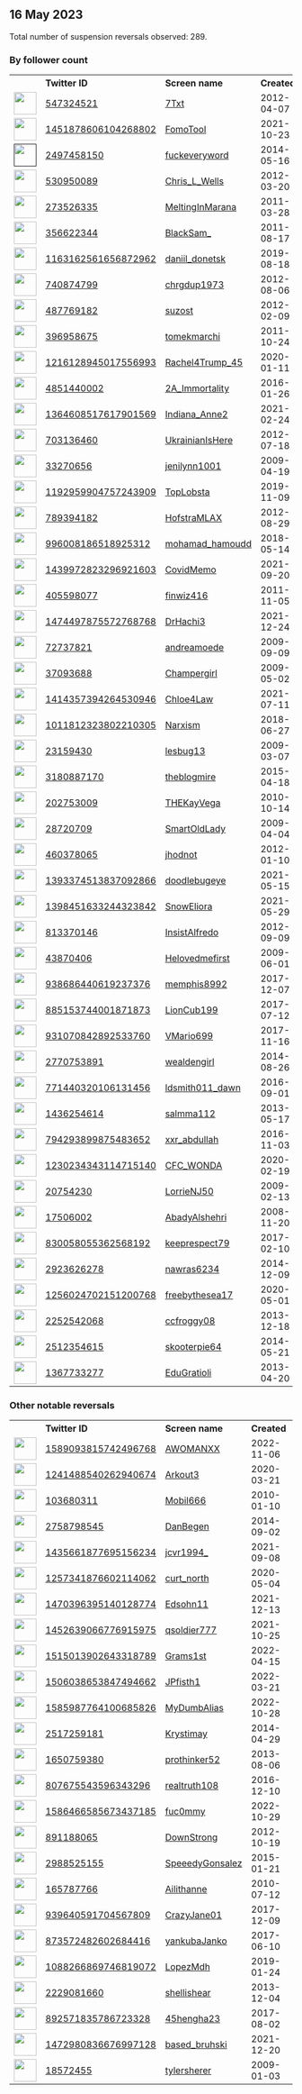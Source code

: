 
## 16 May 2023
Total number of suspension reversals observed: 289.

### By follower count
<table><tr><th></th><th align="left">Twitter ID</th><th align="left">Screen name</th>
<th align="left">Created</th><th align="left">Status</th><th align="left">Suspended</th><th align="left">Followers</th>
<tr><td><a href="https://pbs.twimg.com/profile_images/1642576015846154241/iyiWahX6_normal.jpg"><img src="https://pbs.twimg.com/profile_images/1642576015846154241/iyiWahX6_normal.jpg" width="40px" height="40px" align="center"/></a></td><td><a href="https://twitter.com/intent/user?user_id=547324521">547324521</a></td><td><a href="https://twitter.com/7Txt">7Txt</a></td><td>2012-04-07</td><td align="center"></td><td>2022-11-12</td><td>261242</td></tr>
<tr><td><a href="https://pbs.twimg.com/profile_images/1655988313428459520/3vi9Tg_Q_normal.jpg"><img src="https://pbs.twimg.com/profile_images/1655988313428459520/3vi9Tg_Q_normal.jpg" width="40px" height="40px" align="center"/></a></td><td><a href="https://twitter.com/intent/user?user_id=1451878606104268802">1451878606104268802</a></td><td><a href="https://twitter.com/FomoTool">FomoTool</a></td><td>2021-10-23</td><td align="center"></td><td>2022-09-23</td><td>107130</td></tr>
<tr><td><a href=""><img src="" width="40px" height="40px" align="center"/></a></td><td><a href="https://twitter.com/intent/user?user_id=2497458150">2497458150</a></td><td><a href="https://twitter.com/fuckeveryword">fuckeveryword</a></td><td>2014-05-16</td><td align="center"></td><td></td><td>93015</td></tr>
<tr><td><a href="https://pbs.twimg.com/profile_images/1638345418928177152/L7izaa0c_normal.png"><img src="https://pbs.twimg.com/profile_images/1638345418928177152/L7izaa0c_normal.png" width="40px" height="40px" align="center"/></a></td><td><a href="https://twitter.com/intent/user?user_id=530950089">530950089</a></td><td><a href="https://twitter.com/Chris_L_Wells">Chris_L_Wells</a></td><td>2012-03-20</td><td align="center"></td><td>2023-03-23</td><td>62017</td></tr>
<tr><td><a href="https://pbs.twimg.com/profile_images/1106563921127702528/Svv4kMXj_normal.jpg"><img src="https://pbs.twimg.com/profile_images/1106563921127702528/Svv4kMXj_normal.jpg" width="40px" height="40px" align="center"/></a></td><td><a href="https://twitter.com/intent/user?user_id=273526335">273526335</a></td><td><a href="https://twitter.com/MeltingInMarana">MeltingInMarana</a></td><td>2011-03-28</td><td align="center"></td><td></td><td>50186</td></tr>
<tr><td><a href="https://pbs.twimg.com/profile_images/1367169072379666435/jCt1d_lw_normal.jpg"><img src="https://pbs.twimg.com/profile_images/1367169072379666435/jCt1d_lw_normal.jpg" width="40px" height="40px" align="center"/></a></td><td><a href="https://twitter.com/intent/user?user_id=356622344">356622344</a></td><td><a href="https://twitter.com/BlackSam_">BlackSam_</a></td><td>2011-08-17</td><td align="center"></td><td></td><td>34086</td></tr>
<tr><td><a href="https://pbs.twimg.com/profile_images/1514626732229279748/3Sbk3duM_normal.jpg"><img src="https://pbs.twimg.com/profile_images/1514626732229279748/3Sbk3duM_normal.jpg" width="40px" height="40px" align="center"/></a></td><td><a href="https://twitter.com/intent/user?user_id=1163162561656872962">1163162561656872962</a></td><td><a href="https://twitter.com/daniil_donetsk">daniil_donetsk</a></td><td>2019-08-18</td><td align="center"></td><td>2023-05-04</td><td>32967</td></tr>
<tr><td><a href="https://pbs.twimg.com/profile_images/1658833763030138881/VdPjRNFz_normal.jpg"><img src="https://pbs.twimg.com/profile_images/1658833763030138881/VdPjRNFz_normal.jpg" width="40px" height="40px" align="center"/></a></td><td><a href="https://twitter.com/intent/user?user_id=740874799">740874799</a></td><td><a href="https://twitter.com/chrgdup1973">chrgdup1973</a></td><td>2012-08-06</td><td align="center"></td><td></td><td>26081</td></tr>
<tr><td><a href="https://pbs.twimg.com/profile_images/1646869347464548353/T15UctKY_normal.jpg"><img src="https://pbs.twimg.com/profile_images/1646869347464548353/T15UctKY_normal.jpg" width="40px" height="40px" align="center"/></a></td><td><a href="https://twitter.com/intent/user?user_id=487769182">487769182</a></td><td><a href="https://twitter.com/suzost">suzost</a></td><td>2012-02-09</td><td align="center"></td><td>2023-04-26</td><td>18574</td></tr>
<tr><td><a href="https://pbs.twimg.com/profile_images/1657029292826451968/MpPsuUz5_normal.jpg"><img src="https://pbs.twimg.com/profile_images/1657029292826451968/MpPsuUz5_normal.jpg" width="40px" height="40px" align="center"/></a></td><td><a href="https://twitter.com/intent/user?user_id=396958675">396958675</a></td><td><a href="https://twitter.com/tomekmarchi">tomekmarchi</a></td><td>2011-10-24</td><td align="center">🔒</td><td></td><td>17644</td></tr>
<tr><td><a href="https://pbs.twimg.com/profile_images/1661426211044614145/GjIYwrHt_normal.jpg"><img src="https://pbs.twimg.com/profile_images/1661426211044614145/GjIYwrHt_normal.jpg" width="40px" height="40px" align="center"/></a></td><td><a href="https://twitter.com/intent/user?user_id=1216128945017556993">1216128945017556993</a></td><td><a href="https://twitter.com/Rachel4Trump_45">Rachel4Trump_45</a></td><td>2020-01-11</td><td align="center"></td><td></td><td>16715</td></tr>
<tr><td><a href="https://pbs.twimg.com/profile_images/1015673765554946048/FFcINsus_normal.jpg"><img src="https://pbs.twimg.com/profile_images/1015673765554946048/FFcINsus_normal.jpg" width="40px" height="40px" align="center"/></a></td><td><a href="https://twitter.com/intent/user?user_id=4851440002">4851440002</a></td><td><a href="https://twitter.com/2A_Immortality">2A_Immortality</a></td><td>2016-01-26</td><td align="center"></td><td></td><td>16589</td></tr>
<tr><td><a href="https://pbs.twimg.com/profile_images/1376753790783782915/gXRV73xE_normal.jpg"><img src="https://pbs.twimg.com/profile_images/1376753790783782915/gXRV73xE_normal.jpg" width="40px" height="40px" align="center"/></a></td><td><a href="https://twitter.com/intent/user?user_id=1364608517617901569">1364608517617901569</a></td><td><a href="https://twitter.com/Indiana_Anne2">Indiana_Anne2</a></td><td>2021-02-24</td><td align="center"></td><td>2022-11-06</td><td>16311</td></tr>
<tr><td><a href="https://pbs.twimg.com/profile_images/1555329488166293506/uolDJd9E_normal.jpg"><img src="https://pbs.twimg.com/profile_images/1555329488166293506/uolDJd9E_normal.jpg" width="40px" height="40px" align="center"/></a></td><td><a href="https://twitter.com/intent/user?user_id=703136460">703136460</a></td><td><a href="https://twitter.com/UkrainianIsHere">UkrainianIsHere</a></td><td>2012-07-18</td><td align="center"></td><td>2023-05-03</td><td>15898</td></tr>
<tr><td><a href="https://pbs.twimg.com/profile_images/1658501755779403780/SE0ypqNj_normal.jpg"><img src="https://pbs.twimg.com/profile_images/1658501755779403780/SE0ypqNj_normal.jpg" width="40px" height="40px" align="center"/></a></td><td><a href="https://twitter.com/intent/user?user_id=33270656">33270656</a></td><td><a href="https://twitter.com/jenilynn1001">jenilynn1001</a></td><td>2009-04-19</td><td align="center"></td><td></td><td>14991</td></tr>
<tr><td><a href="https://pbs.twimg.com/profile_images/1661189855550865408/dHLyOPk__normal.jpg"><img src="https://pbs.twimg.com/profile_images/1661189855550865408/dHLyOPk__normal.jpg" width="40px" height="40px" align="center"/></a></td><td><a href="https://twitter.com/intent/user?user_id=1192959904757243909">1192959904757243909</a></td><td><a href="https://twitter.com/TopLobsta">TopLobsta</a></td><td>2019-11-09</td><td align="center"></td><td>2023-05-15</td><td>14399</td></tr>
<tr><td><a href="https://pbs.twimg.com/profile_images/1286317075489796098/8KbPhJxA_normal.jpg"><img src="https://pbs.twimg.com/profile_images/1286317075489796098/8KbPhJxA_normal.jpg" width="40px" height="40px" align="center"/></a></td><td><a href="https://twitter.com/intent/user?user_id=789394182">789394182</a></td><td><a href="https://twitter.com/HofstraMLAX">HofstraMLAX</a></td><td>2012-08-29</td><td align="center"></td><td>2023-05-14</td><td>13549</td></tr>
<tr><td><a href="https://pbs.twimg.com/profile_images/1493000325447438338/NlA49K2r_normal.jpg"><img src="https://pbs.twimg.com/profile_images/1493000325447438338/NlA49K2r_normal.jpg" width="40px" height="40px" align="center"/></a></td><td><a href="https://twitter.com/intent/user?user_id=996008186518925312">996008186518925312</a></td><td><a href="https://twitter.com/mohamad_hamoudd">mohamad_hamoudd</a></td><td>2018-05-14</td><td align="center"></td><td>2023-01-11</td><td>11319</td></tr>
<tr><td><a href="https://pbs.twimg.com/profile_images/1533159993905754115/MIO5JAwR_normal.jpg"><img src="https://pbs.twimg.com/profile_images/1533159993905754115/MIO5JAwR_normal.jpg" width="40px" height="40px" align="center"/></a></td><td><a href="https://twitter.com/intent/user?user_id=1439972823296921603">1439972823296921603</a></td><td><a href="https://twitter.com/CovidMemo">CovidMemo</a></td><td>2021-09-20</td><td align="center"></td><td>2022-07-03</td><td>10454</td></tr>
<tr><td><a href="https://pbs.twimg.com/profile_images/1249373878771765249/ZYcBSSM2_normal.jpg"><img src="https://pbs.twimg.com/profile_images/1249373878771765249/ZYcBSSM2_normal.jpg" width="40px" height="40px" align="center"/></a></td><td><a href="https://twitter.com/intent/user?user_id=405598077">405598077</a></td><td><a href="https://twitter.com/finwiz416">finwiz416</a></td><td>2011-11-05</td><td align="center"></td><td></td><td>9751</td></tr>
<tr><td><a href="https://pbs.twimg.com/profile_images/1474535906547843082/hIxvpboe_normal.jpg"><img src="https://pbs.twimg.com/profile_images/1474535906547843082/hIxvpboe_normal.jpg" width="40px" height="40px" align="center"/></a></td><td><a href="https://twitter.com/intent/user?user_id=1474497875572768768">1474497875572768768</a></td><td><a href="https://twitter.com/DrHachi3">DrHachi3</a></td><td>2021-12-24</td><td align="center"></td><td>2022-04-26</td><td>8951</td></tr>
<tr><td><a href="https://pbs.twimg.com/profile_images/1192311023333707777/Hp_pyphm_normal.jpg"><img src="https://pbs.twimg.com/profile_images/1192311023333707777/Hp_pyphm_normal.jpg" width="40px" height="40px" align="center"/></a></td><td><a href="https://twitter.com/intent/user?user_id=72737821">72737821</a></td><td><a href="https://twitter.com/andreamoede">andreamoede</a></td><td>2009-09-09</td><td align="center"></td><td></td><td>8726</td></tr>
<tr><td><a href="https://pbs.twimg.com/profile_images/1341571286179393537/66HqEmCD_normal.jpg"><img src="https://pbs.twimg.com/profile_images/1341571286179393537/66HqEmCD_normal.jpg" width="40px" height="40px" align="center"/></a></td><td><a href="https://twitter.com/intent/user?user_id=37093688">37093688</a></td><td><a href="https://twitter.com/Champergirl">Champergirl</a></td><td>2009-05-02</td><td align="center"></td><td></td><td>8567</td></tr>
<tr><td><a href="https://pbs.twimg.com/profile_images/1496371049214083072/q95Oaphd_normal.jpg"><img src="https://pbs.twimg.com/profile_images/1496371049214083072/q95Oaphd_normal.jpg" width="40px" height="40px" align="center"/></a></td><td><a href="https://twitter.com/intent/user?user_id=1414357394264530946">1414357394264530946</a></td><td><a href="https://twitter.com/Chloe4Law">Chloe4Law</a></td><td>2021-07-11</td><td align="center">👋</td><td>2022-05-12</td><td>7734</td></tr>
<tr><td><a href="https://pbs.twimg.com/profile_images/1563272316825399297/pSD1c6Lq_normal.jpg"><img src="https://pbs.twimg.com/profile_images/1563272316825399297/pSD1c6Lq_normal.jpg" width="40px" height="40px" align="center"/></a></td><td><a href="https://twitter.com/intent/user?user_id=1011812323802210305">1011812323802210305</a></td><td><a href="https://twitter.com/Narxism">Narxism</a></td><td>2018-06-27</td><td align="center"></td><td>2022-10-30</td><td>7042</td></tr>
<tr><td><a href="https://pbs.twimg.com/profile_images/1659560924305342464/r5iv8gOX_normal.jpg"><img src="https://pbs.twimg.com/profile_images/1659560924305342464/r5iv8gOX_normal.jpg" width="40px" height="40px" align="center"/></a></td><td><a href="https://twitter.com/intent/user?user_id=23159430">23159430</a></td><td><a href="https://twitter.com/lesbug13">lesbug13</a></td><td>2009-03-07</td><td align="center"></td><td></td><td>6907</td></tr>
<tr><td><a href="https://pbs.twimg.com/profile_images/739553636364210176/Tf26EcUn_normal.jpg"><img src="https://pbs.twimg.com/profile_images/739553636364210176/Tf26EcUn_normal.jpg" width="40px" height="40px" align="center"/></a></td><td><a href="https://twitter.com/intent/user?user_id=3180887170">3180887170</a></td><td><a href="https://twitter.com/theblogmire">theblogmire</a></td><td>2015-04-18</td><td align="center"></td><td>2022-07-03</td><td>6282</td></tr>
<tr><td><a href="https://pbs.twimg.com/profile_images/1625840570034802689/GLy9BnIr_normal.jpg"><img src="https://pbs.twimg.com/profile_images/1625840570034802689/GLy9BnIr_normal.jpg" width="40px" height="40px" align="center"/></a></td><td><a href="https://twitter.com/intent/user?user_id=202753009">202753009</a></td><td><a href="https://twitter.com/THEKayVega">THEKayVega</a></td><td>2010-10-14</td><td align="center"></td><td></td><td>5364</td></tr>
<tr><td><a href="https://pbs.twimg.com/profile_images/1293602881942310914/G2MydZnt_normal.jpg"><img src="https://pbs.twimg.com/profile_images/1293602881942310914/G2MydZnt_normal.jpg" width="40px" height="40px" align="center"/></a></td><td><a href="https://twitter.com/intent/user?user_id=28720709">28720709</a></td><td><a href="https://twitter.com/SmartOldLady">SmartOldLady</a></td><td>2009-04-04</td><td align="center"></td><td></td><td>5218</td></tr>
<tr><td><a href="https://pbs.twimg.com/profile_images/722974178408816641/97G8aFDG_normal.jpg"><img src="https://pbs.twimg.com/profile_images/722974178408816641/97G8aFDG_normal.jpg" width="40px" height="40px" align="center"/></a></td><td><a href="https://twitter.com/intent/user?user_id=460378065">460378065</a></td><td><a href="https://twitter.com/jhodnot">jhodnot</a></td><td>2012-01-10</td><td align="center"></td><td></td><td>4419</td></tr>
<tr><td><a href="https://pbs.twimg.com/profile_images/1488901785267933191/1T3REJ1s_normal.jpg"><img src="https://pbs.twimg.com/profile_images/1488901785267933191/1T3REJ1s_normal.jpg" width="40px" height="40px" align="center"/></a></td><td><a href="https://twitter.com/intent/user?user_id=1393374513837092866">1393374513837092866</a></td><td><a href="https://twitter.com/doodlebugeye">doodlebugeye</a></td><td>2021-05-15</td><td align="center"></td><td>2022-07-14</td><td>4247</td></tr>
<tr><td><a href="https://pbs.twimg.com/profile_images/1478748980481859589/FSlspywB_normal.jpg"><img src="https://pbs.twimg.com/profile_images/1478748980481859589/FSlspywB_normal.jpg" width="40px" height="40px" align="center"/></a></td><td><a href="https://twitter.com/intent/user?user_id=1398451633244323842">1398451633244323842</a></td><td><a href="https://twitter.com/SnowEliora">SnowEliora</a></td><td>2021-05-29</td><td align="center"></td><td>2023-05-16</td><td>3989</td></tr>
<tr><td><a href="https://pbs.twimg.com/profile_images/670324042835083268/1QeVzWEO_normal.jpg"><img src="https://pbs.twimg.com/profile_images/670324042835083268/1QeVzWEO_normal.jpg" width="40px" height="40px" align="center"/></a></td><td><a href="https://twitter.com/intent/user?user_id=813370146">813370146</a></td><td><a href="https://twitter.com/InsistAlfredo">InsistAlfredo</a></td><td>2012-09-09</td><td align="center"></td><td></td><td>3771</td></tr>
<tr><td><a href="https://pbs.twimg.com/profile_images/2828934336/e1ca6602f91ab8c25d69246b7eb6b81c_normal.jpeg"><img src="https://pbs.twimg.com/profile_images/2828934336/e1ca6602f91ab8c25d69246b7eb6b81c_normal.jpeg" width="40px" height="40px" align="center"/></a></td><td><a href="https://twitter.com/intent/user?user_id=43870406">43870406</a></td><td><a href="https://twitter.com/Helovedmefirst">Helovedmefirst</a></td><td>2009-06-01</td><td align="center"></td><td></td><td>3759</td></tr>
<tr><td><a href="https://pbs.twimg.com/profile_images/1248566506968862720/z81ikH65_normal.jpg"><img src="https://pbs.twimg.com/profile_images/1248566506968862720/z81ikH65_normal.jpg" width="40px" height="40px" align="center"/></a></td><td><a href="https://twitter.com/intent/user?user_id=938686440619237376">938686440619237376</a></td><td><a href="https://twitter.com/memphis8992">memphis8992</a></td><td>2017-12-07</td><td align="center"></td><td></td><td>3405</td></tr>
<tr><td><a href="https://pbs.twimg.com/profile_images/1658565384226721822/uF8qEfwC_normal.jpg"><img src="https://pbs.twimg.com/profile_images/1658565384226721822/uF8qEfwC_normal.jpg" width="40px" height="40px" align="center"/></a></td><td><a href="https://twitter.com/intent/user?user_id=885153744001871873">885153744001871873</a></td><td><a href="https://twitter.com/LionCub199">LionCub199</a></td><td>2017-07-12</td><td align="center"></td><td></td><td>3158</td></tr>
<tr><td><a href="https://pbs.twimg.com/profile_images/1618083907483598848/ToxcuK___normal.jpg"><img src="https://pbs.twimg.com/profile_images/1618083907483598848/ToxcuK___normal.jpg" width="40px" height="40px" align="center"/></a></td><td><a href="https://twitter.com/intent/user?user_id=931070842892533760">931070842892533760</a></td><td><a href="https://twitter.com/VMario699">VMario699</a></td><td>2017-11-16</td><td align="center"></td><td>2023-04-29</td><td>3027</td></tr>
<tr><td><a href="https://pbs.twimg.com/profile_images/751789505628241920/NMPZOtWP_normal.jpg"><img src="https://pbs.twimg.com/profile_images/751789505628241920/NMPZOtWP_normal.jpg" width="40px" height="40px" align="center"/></a></td><td><a href="https://twitter.com/intent/user?user_id=2770753891">2770753891</a></td><td><a href="https://twitter.com/wealdengirl">wealdengirl</a></td><td>2014-08-26</td><td align="center"></td><td>2022-08-20</td><td>2906</td></tr>
<tr><td><a href="https://pbs.twimg.com/profile_images/1300711120668430341/TtAt-qDq_normal.jpg"><img src="https://pbs.twimg.com/profile_images/1300711120668430341/TtAt-qDq_normal.jpg" width="40px" height="40px" align="center"/></a></td><td><a href="https://twitter.com/intent/user?user_id=771440320106131456">771440320106131456</a></td><td><a href="https://twitter.com/ldsmith011_dawn">ldsmith011_dawn</a></td><td>2016-09-01</td><td align="center"></td><td></td><td>2776</td></tr>
<tr><td><a href="https://pbs.twimg.com/profile_images/1584136116843806721/RDb7j3uA_normal.jpg"><img src="https://pbs.twimg.com/profile_images/1584136116843806721/RDb7j3uA_normal.jpg" width="40px" height="40px" align="center"/></a></td><td><a href="https://twitter.com/intent/user?user_id=1436254614">1436254614</a></td><td><a href="https://twitter.com/salmma112">salmma112</a></td><td>2013-05-17</td><td align="center"></td><td>2022-11-04</td><td>2725</td></tr>
<tr><td><a href="https://pbs.twimg.com/profile_images/1643434104568913921/3ssSLDig_normal.jpg"><img src="https://pbs.twimg.com/profile_images/1643434104568913921/3ssSLDig_normal.jpg" width="40px" height="40px" align="center"/></a></td><td><a href="https://twitter.com/intent/user?user_id=794293899875483652">794293899875483652</a></td><td><a href="https://twitter.com/xxr_abdullah">xxr_abdullah</a></td><td>2016-11-03</td><td align="center"></td><td>2022-07-18</td><td>2657</td></tr>
<tr><td><a href="https://pbs.twimg.com/profile_images/1400827616270094341/U_Mz_JTt_normal.jpg"><img src="https://pbs.twimg.com/profile_images/1400827616270094341/U_Mz_JTt_normal.jpg" width="40px" height="40px" align="center"/></a></td><td><a href="https://twitter.com/intent/user?user_id=1230234343114715140">1230234343114715140</a></td><td><a href="https://twitter.com/CFC_WONDA">CFC_WONDA</a></td><td>2020-02-19</td><td align="center"></td><td></td><td>2412</td></tr>
<tr><td><a href="https://pbs.twimg.com/profile_images/1238658097696178176/5xPM49mQ_normal.jpg"><img src="https://pbs.twimg.com/profile_images/1238658097696178176/5xPM49mQ_normal.jpg" width="40px" height="40px" align="center"/></a></td><td><a href="https://twitter.com/intent/user?user_id=20754230">20754230</a></td><td><a href="https://twitter.com/LorrieNJ50">LorrieNJ50</a></td><td>2009-02-13</td><td align="center"></td><td></td><td>2363</td></tr>
<tr><td><a href="https://pbs.twimg.com/profile_images/1606761484742262785/-Eo6Vaf2_normal.jpg"><img src="https://pbs.twimg.com/profile_images/1606761484742262785/-Eo6Vaf2_normal.jpg" width="40px" height="40px" align="center"/></a></td><td><a href="https://twitter.com/intent/user?user_id=17506002">17506002</a></td><td><a href="https://twitter.com/AbadyAlshehri">AbadyAlshehri</a></td><td>2008-11-20</td><td align="center"></td><td>2023-01-13</td><td>2308</td></tr>
<tr><td><a href="https://pbs.twimg.com/profile_images/1205755145205800960/xi2sWy8I_normal.jpg"><img src="https://pbs.twimg.com/profile_images/1205755145205800960/xi2sWy8I_normal.jpg" width="40px" height="40px" align="center"/></a></td><td><a href="https://twitter.com/intent/user?user_id=830058055362568192">830058055362568192</a></td><td><a href="https://twitter.com/keeprespect79">keeprespect79</a></td><td>2017-02-10</td><td align="center"></td><td>2022-11-09</td><td>2204</td></tr>
<tr><td><a href="https://pbs.twimg.com/profile_images/1184524748681809922/n2y6z3qe_normal.jpg"><img src="https://pbs.twimg.com/profile_images/1184524748681809922/n2y6z3qe_normal.jpg" width="40px" height="40px" align="center"/></a></td><td><a href="https://twitter.com/intent/user?user_id=2923626278">2923626278</a></td><td><a href="https://twitter.com/nawras6234">nawras6234</a></td><td>2014-12-09</td><td align="center">🔒</td><td>2023-02-02</td><td>2154</td></tr>
<tr><td><a href="https://pbs.twimg.com/profile_images/1344478302807814145/Xvi04GoF_normal.jpg"><img src="https://pbs.twimg.com/profile_images/1344478302807814145/Xvi04GoF_normal.jpg" width="40px" height="40px" align="center"/></a></td><td><a href="https://twitter.com/intent/user?user_id=1256024702151200768">1256024702151200768</a></td><td><a href="https://twitter.com/freebythesea17">freebythesea17</a></td><td>2020-05-01</td><td align="center"></td><td></td><td>2100</td></tr>
<tr><td><a href="https://pbs.twimg.com/profile_images/1339320236378484737/Jg-nH-yl_normal.jpg"><img src="https://pbs.twimg.com/profile_images/1339320236378484737/Jg-nH-yl_normal.jpg" width="40px" height="40px" align="center"/></a></td><td><a href="https://twitter.com/intent/user?user_id=2252542068">2252542068</a></td><td><a href="https://twitter.com/ccfroggy08">ccfroggy08</a></td><td>2013-12-18</td><td align="center"></td><td></td><td>2076</td></tr>
<tr><td><a href="https://pbs.twimg.com/profile_images/1659238788244144128/ev5kb0eg_normal.jpg"><img src="https://pbs.twimg.com/profile_images/1659238788244144128/ev5kb0eg_normal.jpg" width="40px" height="40px" align="center"/></a></td><td><a href="https://twitter.com/intent/user?user_id=2512354615">2512354615</a></td><td><a href="https://twitter.com/skooterpie64">skooterpie64</a></td><td>2014-05-21</td><td align="center"></td><td></td><td>2034</td></tr>
<tr><td><a href="https://pbs.twimg.com/profile_images/1625153680021377025/EekeoZW8_normal.jpg"><img src="https://pbs.twimg.com/profile_images/1625153680021377025/EekeoZW8_normal.jpg" width="40px" height="40px" align="center"/></a></td><td><a href="https://twitter.com/intent/user?user_id=1367733277">1367733277</a></td><td><a href="https://twitter.com/EduGratioli">EduGratioli</a></td><td>2013-04-20</td><td align="center"></td><td></td><td>1920</td></tr>
</table>

### Other notable reversals
<table><tr><th></th><th align="left">Twitter ID</th><th align="left">Screen name</th>
<th align="left">Created</th><th align="left">Status</th><th align="left">Suspended</th><th align="left">Followers</th>
<tr><td><a href="https://pbs.twimg.com/profile_images/1658728031769485312/KcJd2Rhh_normal.jpg"><img src="https://pbs.twimg.com/profile_images/1658728031769485312/KcJd2Rhh_normal.jpg" width="40px" height="40px" align="center"/></a></td><td><a href="https://twitter.com/intent/user?user_id=1589093815742496768">1589093815742496768</a></td><td><a href="https://twitter.com/AWOMANXX">AWOMANXX</a></td><td>2022-11-06</td><td align="center"></td><td>2022-12-25</td><td>1208</td></tr>
<tr><td><a href="https://pbs.twimg.com/profile_images/1660864671447130118/1Kf-3bsK_normal.jpg"><img src="https://pbs.twimg.com/profile_images/1660864671447130118/1Kf-3bsK_normal.jpg" width="40px" height="40px" align="center"/></a></td><td><a href="https://twitter.com/intent/user?user_id=1241488540262940674">1241488540262940674</a></td><td><a href="https://twitter.com/Arkout3">Arkout3</a></td><td>2020-03-21</td><td align="center"></td><td>2023-05-15</td><td>370</td></tr>
<tr><td><a href="https://pbs.twimg.com/profile_images/1554602105901563909/cR0RNk72_normal.jpg"><img src="https://pbs.twimg.com/profile_images/1554602105901563909/cR0RNk72_normal.jpg" width="40px" height="40px" align="center"/></a></td><td><a href="https://twitter.com/intent/user?user_id=103680311">103680311</a></td><td><a href="https://twitter.com/Mobil666">Mobil666</a></td><td>2010-01-10</td><td align="center"></td><td>2023-05-03</td><td>805</td></tr>
<tr><td><a href="https://pbs.twimg.com/profile_images/1511101777818669065/j6gINPuq_normal.jpg"><img src="https://pbs.twimg.com/profile_images/1511101777818669065/j6gINPuq_normal.jpg" width="40px" height="40px" align="center"/></a></td><td><a href="https://twitter.com/intent/user?user_id=2758798545">2758798545</a></td><td><a href="https://twitter.com/DanBegen">DanBegen</a></td><td>2014-09-02</td><td align="center"></td><td>2023-05-06</td><td>1884</td></tr>
<tr><td><a href="https://pbs.twimg.com/profile_images/1579617698522144768/zFeWOZ7y_normal.jpg"><img src="https://pbs.twimg.com/profile_images/1579617698522144768/zFeWOZ7y_normal.jpg" width="40px" height="40px" align="center"/></a></td><td><a href="https://twitter.com/intent/user?user_id=1435661877695156234">1435661877695156234</a></td><td><a href="https://twitter.com/jcvr1994_">jcvr1994_</a></td><td>2021-09-08</td><td align="center"></td><td>2022-11-27</td><td>680</td></tr>
<tr><td><a href="https://pbs.twimg.com/profile_images/1525215854773866497/BwNxF8Cb_normal.jpg"><img src="https://pbs.twimg.com/profile_images/1525215854773866497/BwNxF8Cb_normal.jpg" width="40px" height="40px" align="center"/></a></td><td><a href="https://twitter.com/intent/user?user_id=1257341876602114062">1257341876602114062</a></td><td><a href="https://twitter.com/curt_north">curt_north</a></td><td>2020-05-04</td><td align="center"></td><td>2023-05-05</td><td>339</td></tr>
<tr><td><a href="https://pbs.twimg.com/profile_images/1576554198828826624/OzuwbYQX_normal.jpg"><img src="https://pbs.twimg.com/profile_images/1576554198828826624/OzuwbYQX_normal.jpg" width="40px" height="40px" align="center"/></a></td><td><a href="https://twitter.com/intent/user?user_id=1470396395140128774">1470396395140128774</a></td><td><a href="https://twitter.com/Edsohn11">Edsohn11</a></td><td>2021-12-13</td><td align="center"></td><td>2022-12-31</td><td>1607</td></tr>
<tr><td><a href="https://pbs.twimg.com/profile_images/1453845533081337859/6zOeAiWh_normal.jpg"><img src="https://pbs.twimg.com/profile_images/1453845533081337859/6zOeAiWh_normal.jpg" width="40px" height="40px" align="center"/></a></td><td><a href="https://twitter.com/intent/user?user_id=1452639066776915975">1452639066776915975</a></td><td><a href="https://twitter.com/qsoldier777">qsoldier777</a></td><td>2021-10-25</td><td align="center"></td><td>2022-11-08</td><td>1358</td></tr>
<tr><td><a href="https://pbs.twimg.com/profile_images/1659302271728099328/2aRe1QJw_normal.jpg"><img src="https://pbs.twimg.com/profile_images/1659302271728099328/2aRe1QJw_normal.jpg" width="40px" height="40px" align="center"/></a></td><td><a href="https://twitter.com/intent/user?user_id=1515013902643318789">1515013902643318789</a></td><td><a href="https://twitter.com/Grams1st">Grams1st</a></td><td>2022-04-15</td><td align="center"></td><td>2022-12-02</td><td>330</td></tr>
<tr><td><a href="https://pbs.twimg.com/profile_images/1561919664669659137/GKDbEiNR_normal.jpg"><img src="https://pbs.twimg.com/profile_images/1561919664669659137/GKDbEiNR_normal.jpg" width="40px" height="40px" align="center"/></a></td><td><a href="https://twitter.com/intent/user?user_id=1506038653847494662">1506038653847494662</a></td><td><a href="https://twitter.com/JPfisth1">JPfisth1</a></td><td>2022-03-21</td><td align="center"></td><td>2022-12-28</td><td>16</td></tr>
<tr><td><a href="https://pbs.twimg.com/profile_images/1586323084415537152/7NQISOxf_normal.jpg"><img src="https://pbs.twimg.com/profile_images/1586323084415537152/7NQISOxf_normal.jpg" width="40px" height="40px" align="center"/></a></td><td><a href="https://twitter.com/intent/user?user_id=1585987764100685826">1585987764100685826</a></td><td><a href="https://twitter.com/MyDumbAlias">MyDumbAlias</a></td><td>2022-10-28</td><td align="center"></td><td>2022-12-21</td><td>27</td></tr>
<tr><td><a href="https://pbs.twimg.com/profile_images/1519710829268119556/eEFghSGN_normal.jpg"><img src="https://pbs.twimg.com/profile_images/1519710829268119556/eEFghSGN_normal.jpg" width="40px" height="40px" align="center"/></a></td><td><a href="https://twitter.com/intent/user?user_id=2517259181">2517259181</a></td><td><a href="https://twitter.com/Krystimay">Krystimay</a></td><td>2014-04-29</td><td align="center"></td><td>2023-05-10</td><td>2</td></tr>
<tr><td><a href="https://pbs.twimg.com/profile_images/378800000281052010/ea2cf5f3a363b1da302fb63aabb1eebe_normal.jpeg"><img src="https://pbs.twimg.com/profile_images/378800000281052010/ea2cf5f3a363b1da302fb63aabb1eebe_normal.jpeg" width="40px" height="40px" align="center"/></a></td><td><a href="https://twitter.com/intent/user?user_id=1650759380">1650759380</a></td><td><a href="https://twitter.com/prothinker52">prothinker52</a></td><td>2013-08-06</td><td align="center"></td><td>2023-03-30</td><td>932</td></tr>
<tr><td><a href="https://pbs.twimg.com/profile_images/1456094013547765771/zY_pRXrN_normal.jpg"><img src="https://pbs.twimg.com/profile_images/1456094013547765771/zY_pRXrN_normal.jpg" width="40px" height="40px" align="center"/></a></td><td><a href="https://twitter.com/intent/user?user_id=807675543596343296">807675543596343296</a></td><td><a href="https://twitter.com/realtruth108">realtruth108</a></td><td>2016-12-10</td><td align="center"></td><td>2023-05-02</td><td>57</td></tr>
<tr><td><a href="https://pbs.twimg.com/profile_images/1590466805142851584/IiTLTymb_normal.jpg"><img src="https://pbs.twimg.com/profile_images/1590466805142851584/IiTLTymb_normal.jpg" width="40px" height="40px" align="center"/></a></td><td><a href="https://twitter.com/intent/user?user_id=1586466585673437185">1586466585673437185</a></td><td><a href="https://twitter.com/fuc0mmy">fuc0mmy</a></td><td>2022-10-29</td><td align="center"></td><td>2022-12-18</td><td>5</td></tr>
<tr><td><a href="https://pbs.twimg.com/profile_images/1579747466806628353/_9Paqh8S_normal.jpg"><img src="https://pbs.twimg.com/profile_images/1579747466806628353/_9Paqh8S_normal.jpg" width="40px" height="40px" align="center"/></a></td><td><a href="https://twitter.com/intent/user?user_id=891188065">891188065</a></td><td><a href="https://twitter.com/DownStrong">DownStrong</a></td><td>2012-10-19</td><td align="center"></td><td>2023-05-04</td><td>630</td></tr>
<tr><td><a href="https://pbs.twimg.com/profile_images/557712811036401664/07O9UvK4_normal.jpeg"><img src="https://pbs.twimg.com/profile_images/557712811036401664/07O9UvK4_normal.jpeg" width="40px" height="40px" align="center"/></a></td><td><a href="https://twitter.com/intent/user?user_id=2988525155">2988525155</a></td><td><a href="https://twitter.com/SpeeedyGonsalez">SpeeedyGonsalez</a></td><td>2015-01-21</td><td align="center"></td><td>2023-05-03</td><td>1376</td></tr>
<tr><td><a href="https://pbs.twimg.com/profile_images/1658539143176101888/GnoAL0_f_normal.jpg"><img src="https://pbs.twimg.com/profile_images/1658539143176101888/GnoAL0_f_normal.jpg" width="40px" height="40px" align="center"/></a></td><td><a href="https://twitter.com/intent/user?user_id=165787766">165787766</a></td><td><a href="https://twitter.com/Ailithanne">Ailithanne</a></td><td>2010-07-12</td><td align="center"></td><td>2022-11-30</td><td>21</td></tr>
<tr><td><a href="https://pbs.twimg.com/profile_images/1508556721953906689/-Cb3UrwG_normal.jpg"><img src="https://pbs.twimg.com/profile_images/1508556721953906689/-Cb3UrwG_normal.jpg" width="40px" height="40px" align="center"/></a></td><td><a href="https://twitter.com/intent/user?user_id=939640591704567809">939640591704567809</a></td><td><a href="https://twitter.com/CrazyJane01">CrazyJane01</a></td><td>2017-12-09</td><td align="center">🔒</td><td>2023-03-14</td><td>284</td></tr>
<tr><td><a href="https://pbs.twimg.com/profile_images/873573427067719680/xuRmRVvL_normal.jpg"><img src="https://pbs.twimg.com/profile_images/873573427067719680/xuRmRVvL_normal.jpg" width="40px" height="40px" align="center"/></a></td><td><a href="https://twitter.com/intent/user?user_id=873572482602684416">873572482602684416</a></td><td><a href="https://twitter.com/yankubaJanko">yankubaJanko</a></td><td>2017-06-10</td><td align="center">🔒</td><td>2022-12-25</td><td>453</td></tr>
<tr><td><a href="https://pbs.twimg.com/profile_images/1101882770719162369/H9hB7vCU_normal.jpg"><img src="https://pbs.twimg.com/profile_images/1101882770719162369/H9hB7vCU_normal.jpg" width="40px" height="40px" align="center"/></a></td><td><a href="https://twitter.com/intent/user?user_id=1088266869746819072">1088266869746819072</a></td><td><a href="https://twitter.com/LopezMdh">LopezMdh</a></td><td>2019-01-24</td><td align="center"></td><td>2023-01-09</td><td>169</td></tr>
<tr><td><a href="https://abs.twimg.com/sticky/default_profile_images/default_profile_normal.png"><img src="https://abs.twimg.com/sticky/default_profile_images/default_profile_normal.png" width="40px" height="40px" align="center"/></a></td><td><a href="https://twitter.com/intent/user?user_id=2229081660">2229081660</a></td><td><a href="https://twitter.com/shellishear">shellishear</a></td><td>2013-12-04</td><td align="center">🚫</td><td>2023-05-05</td><td>6</td></tr>
<tr><td><a href="https://pbs.twimg.com/profile_images/1401270068718227457/e3MkflwM_normal.jpg"><img src="https://pbs.twimg.com/profile_images/1401270068718227457/e3MkflwM_normal.jpg" width="40px" height="40px" align="center"/></a></td><td><a href="https://twitter.com/intent/user?user_id=892571835786723328">892571835786723328</a></td><td><a href="https://twitter.com/45hengha23">45hengha23</a></td><td>2017-08-02</td><td align="center"></td><td>2023-02-09</td><td>279</td></tr>
<tr><td><a href="https://pbs.twimg.com/profile_images/1660367208512454657/2kTx_q6o_normal.jpg"><img src="https://pbs.twimg.com/profile_images/1660367208512454657/2kTx_q6o_normal.jpg" width="40px" height="40px" align="center"/></a></td><td><a href="https://twitter.com/intent/user?user_id=1472980836676997128">1472980836676997128</a></td><td><a href="https://twitter.com/based_bruhski">based_bruhski</a></td><td>2021-12-20</td><td align="center"></td><td>2022-12-21</td><td>35</td></tr>
<tr><td><a href="https://pbs.twimg.com/profile_images/1222051417625546752/1reSy6gT_normal.jpg"><img src="https://pbs.twimg.com/profile_images/1222051417625546752/1reSy6gT_normal.jpg" width="40px" height="40px" align="center"/></a></td><td><a href="https://twitter.com/intent/user?user_id=18572455">18572455</a></td><td><a href="https://twitter.com/tylersherer">tylersherer</a></td><td>2009-01-03</td><td align="center"></td><td>2023-04-09</td><td>150</td></tr>
</table>
